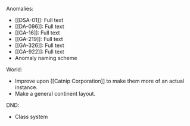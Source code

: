 Anomalies:
- [[DSA-01]]: Full text
- [[DA-096]]: Full text
- [[GA-16]]: Full text
- [[GA-219]]: Full text
- [[GA-326]]: Full text
- [[GA-922]]: Full text
- Anomaly naming scheme

World:
- Improve upon [[Catnip Corporation]] to make them more of an actual instance.
- Make a general continent layout.

DND:
- Class system